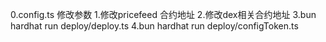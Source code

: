 0.config.ts 修改参数
1.修改pricefeed 合约地址
2.修改dex相关合约地址
3.bun hardhat run deploy/deploy.ts
4.bun hardhat run deploy/configToken.ts